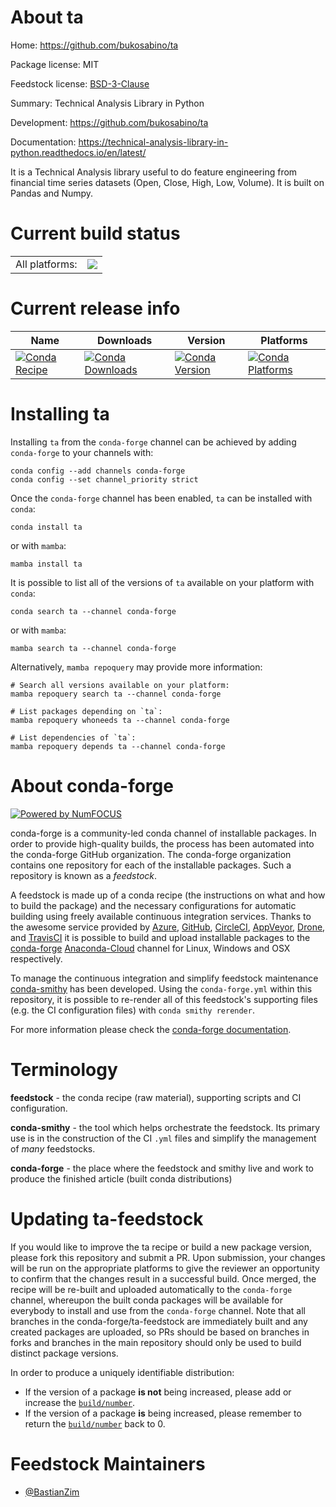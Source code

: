 About ta
========

Home: https://github.com/bukosabino/ta

Package license: MIT

Feedstock license: [BSD-3-Clause](https://github.com/conda-forge/ta-feedstock/blob/main/LICENSE.txt)

Summary: Technical Analysis Library in Python

Development: https://github.com/bukosabino/ta

Documentation: https://technical-analysis-library-in-python.readthedocs.io/en/latest/

It is a Technical Analysis library useful to do feature engineering from
financial time series datasets (Open, Close, High, Low, Volume). It is built on Pandas and Numpy.


Current build status
====================


<table><tr><td>All platforms:</td>
    <td>
      <a href="https://dev.azure.com/conda-forge/feedstock-builds/_build/latest?definitionId=11825&branchName=main">
        <img src="https://dev.azure.com/conda-forge/feedstock-builds/_apis/build/status/ta-feedstock?branchName=main">
      </a>
    </td>
  </tr>
</table>

Current release info
====================

| Name | Downloads | Version | Platforms |
| --- | --- | --- | --- |
| [![Conda Recipe](https://img.shields.io/badge/recipe-ta-green.svg)](https://anaconda.org/conda-forge/ta) | [![Conda Downloads](https://img.shields.io/conda/dn/conda-forge/ta.svg)](https://anaconda.org/conda-forge/ta) | [![Conda Version](https://img.shields.io/conda/vn/conda-forge/ta.svg)](https://anaconda.org/conda-forge/ta) | [![Conda Platforms](https://img.shields.io/conda/pn/conda-forge/ta.svg)](https://anaconda.org/conda-forge/ta) |

Installing ta
=============

Installing `ta` from the `conda-forge` channel can be achieved by adding `conda-forge` to your channels with:

```
conda config --add channels conda-forge
conda config --set channel_priority strict
```

Once the `conda-forge` channel has been enabled, `ta` can be installed with `conda`:

```
conda install ta
```

or with `mamba`:

```
mamba install ta
```

It is possible to list all of the versions of `ta` available on your platform with `conda`:

```
conda search ta --channel conda-forge
```

or with `mamba`:

```
mamba search ta --channel conda-forge
```

Alternatively, `mamba repoquery` may provide more information:

```
# Search all versions available on your platform:
mamba repoquery search ta --channel conda-forge

# List packages depending on `ta`:
mamba repoquery whoneeds ta --channel conda-forge

# List dependencies of `ta`:
mamba repoquery depends ta --channel conda-forge
```


About conda-forge
=================

[![Powered by
NumFOCUS](https://img.shields.io/badge/powered%20by-NumFOCUS-orange.svg?style=flat&colorA=E1523D&colorB=007D8A)](https://numfocus.org)

conda-forge is a community-led conda channel of installable packages.
In order to provide high-quality builds, the process has been automated into the
conda-forge GitHub organization. The conda-forge organization contains one repository
for each of the installable packages. Such a repository is known as a *feedstock*.

A feedstock is made up of a conda recipe (the instructions on what and how to build
the package) and the necessary configurations for automatic building using freely
available continuous integration services. Thanks to the awesome service provided by
[Azure](https://azure.microsoft.com/en-us/services/devops/), [GitHub](https://github.com/),
[CircleCI](https://circleci.com/), [AppVeyor](https://www.appveyor.com/),
[Drone](https://cloud.drone.io/welcome), and [TravisCI](https://travis-ci.com/)
it is possible to build and upload installable packages to the
[conda-forge](https://anaconda.org/conda-forge) [Anaconda-Cloud](https://anaconda.org/)
channel for Linux, Windows and OSX respectively.

To manage the continuous integration and simplify feedstock maintenance
[conda-smithy](https://github.com/conda-forge/conda-smithy) has been developed.
Using the ``conda-forge.yml`` within this repository, it is possible to re-render all of
this feedstock's supporting files (e.g. the CI configuration files) with ``conda smithy rerender``.

For more information please check the [conda-forge documentation](https://conda-forge.org/docs/).

Terminology
===========

**feedstock** - the conda recipe (raw material), supporting scripts and CI configuration.

**conda-smithy** - the tool which helps orchestrate the feedstock.
                   Its primary use is in the construction of the CI ``.yml`` files
                   and simplify the management of *many* feedstocks.

**conda-forge** - the place where the feedstock and smithy live and work to
                  produce the finished article (built conda distributions)


Updating ta-feedstock
=====================

If you would like to improve the ta recipe or build a new
package version, please fork this repository and submit a PR. Upon submission,
your changes will be run on the appropriate platforms to give the reviewer an
opportunity to confirm that the changes result in a successful build. Once
merged, the recipe will be re-built and uploaded automatically to the
`conda-forge` channel, whereupon the built conda packages will be available for
everybody to install and use from the `conda-forge` channel.
Note that all branches in the conda-forge/ta-feedstock are
immediately built and any created packages are uploaded, so PRs should be based
on branches in forks and branches in the main repository should only be used to
build distinct package versions.

In order to produce a uniquely identifiable distribution:
 * If the version of a package **is not** being increased, please add or increase
   the [``build/number``](https://docs.conda.io/projects/conda-build/en/latest/resources/define-metadata.html#build-number-and-string).
 * If the version of a package **is** being increased, please remember to return
   the [``build/number``](https://docs.conda.io/projects/conda-build/en/latest/resources/define-metadata.html#build-number-and-string)
   back to 0.

Feedstock Maintainers
=====================

* [@BastianZim](https://github.com/BastianZim/)

